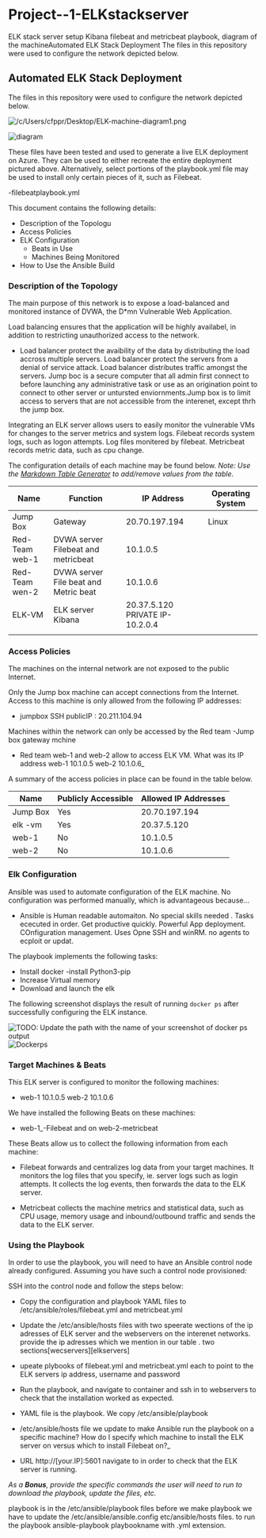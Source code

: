 # Project--1-ELKstackserver
ELK stack server setup Kibana filebeat and metricbeat playbook, diagram of the machineAutomated ELK Stack Deployment
The files in this repository were used to configure the network depicted below.

## Automated ELK Stack Deployment

The files in this repository were used to configure the network depicted below.

![/c/Users/cfppr/Desktop/ELK-machine-diagram1.png](Images/diagram_filename.png)

![diagram](https://user-images.githubusercontent.com/86866524/143991942-a7272ce3-46a1-477d-9e76-c983b2d6e99d.JPG)



These files have been tested and used to generate a live ELK deployment on Azure. They can be used to either recreate the entire deployment pictured above. Alternatively, select portions of the playbook.yml file may be used to install only certain pieces of it, such as Filebeat.

  -filebeatplaybook.yml

This document contains the following details:
- Description of the Topologu
- Access Policies
- ELK Configuration
  - Beats in Use
  - Machines Being Monitored
- How to Use the Ansible Build


### Description of the Topology

The main purpose of this network is to expose a load-balanced and monitored instance of DVWA, the D*mn Vulnerable Web Application.

Load balancing ensures that the application will be highly availabel, in addition to restricting unauthorized access to the network.
- Load balancer protect the avaibility of the data by distributing the load accross multiple servers. Load balancer protect the servers from a denial of service attack. Load balancer distributes traffic amongst the servers. 
 Jump boc is a secure computer that all admin first connect to before launching any administrative task or use as an origination point to connect to other server or untursted enviornments.Jump box is to limit access to servers that are not accessible from the interenet, except thrh the jump box.

Integrating an ELK server allows users to easily monitor the vulnerable VMs for changes to the server metrics and system logs.
Filebeat records system logs, such as logon attempts. Log files monitered by filebeat.
Metricbeat records metric data, such as cpu change.


The configuration details of each machine may be found below.
_Note: Use the [Markdown Table Generator](http://www.tablesgenerator.com/markdown_tables) to add/remove values from the table_.

| Name     | Function | IP Address | Operating System |
|----------|----------|------------|------------------|
| Jump Box | Gateway  | 20.70.197.194   | Linux            |
| Red-Team web-1  |  DVWA server  Filebeat and metricbeat       | 10.1.0.5           |                  |
| Red-Team wen-2  |  DVWA server File beat and Metric beat        |10.1.0.6            |                  |
| ELK-VM  |  ELK server Kibana      |   20.37.5.120 PRIVATE IP-10.2.0.4
         |                  |

### Access Policies

The machines on the internal network are not exposed to the public Internet. 

Only the Jump box machine can accept connections from the Internet. Access to this machine is only allowed from the following IP addresses:
- jumpbox SSH publicIP : 20.211.104.94


Machines within the network can only be accessed by the Red team -Jump box gateway mchine
- Red team web-1 and web-2  allow to access ELK VM. What was its IP address web-1 10.1.0.5   web-2 10.1.0.6_

A summary of the access policies in place can be found in the table below.

| Name     | Publicly Accessible | Allowed IP Addresses |
|----------|---------------------|----------------------|
| Jump Box | Yes              | 20.70.197.194    |
| elk -vm         |Yes                     | 20.37.5.120                     |
|  web-1        | No                    |   10.1.0.5                   |
web-2             |No                    | 10.1.0.6
### Elk Configuration

Ansible was used to automate configuration of the ELK machine. No configuration was performed manually, which is advantageous because...
- Ansible is Human readable automaiton. No special skills needed . Tasks ececuted in order. Get productive quickly.  Powerful  App deployment. COnfiguration management. Uses Opne SSH and winRM. no agents to ecploit or updat.
 
The playbook implements the following tasks:

- Install docker 
 -install Python3-pip
- Increase Virtual memory
- Download and launch the elk

The following screenshot displays the result of running `docker ps` after successfully configuring the ELK instance.

![TODO: Update the path with the name of your screenshot of docker ps output](Images/docker_ps_output.png)![Dockerps](https://user-images.githubusercontent.com/86866524/143992019-5b603c2c-e063-4aed-b6f3-addaabc3ca72.JPG)


### Target Machines & Beats
This ELK server is configured to monitor the following machines:
- web-1 10.1.0.5   web-2 10.1.0.6

We have installed the following Beats on these machines:
- web-1_-Filebeat and on web-2-metricbeat 


These Beats allow us to collect the following information from each machine:
- Filebeat forwards and centralizes log data from your target machines. It monitors the log files that you specify, ie. server logs such as login attempts. It collects the log events, then forwards the data to the ELK server.

- Metricbeat collects the machine metrics and statistical data, such as CPU usage, memory usage and inbound/outbound traffic and sends the data to the ELK server.

### Using the Playbook
In order to use the playbook, you will need to have an Ansible control node already configured. Assuming you have such a control node provisioned: 

SSH into the control node and follow the steps below:
- Copy the configuration and playbook YAML files  to /etc/ansible/roles/filebeat.yml and metricbeat.yml
- Update the /etc/ansible/hosts files with two speerate wections of the ip adresses of ELK server and the webservers on the interenet networks. provide the ip adresses which we mention in our table . two sections[wecservers][elkservers] 
- upeate plybooks of filebeat.yml and metricbeat.yml each to point to the ELK servers ip address, username and password

- Run the playbook, and navigate to container and ssh in to webservers to check that the installation worked as expected.



- YAML file is the playbook. We copy /etc/ansible/playbook
- /etc/ansible/hosts file we update to make Ansible run the playbook on a specific machine? How do I specify which machine to install the ELK server on versus which to install Filebeat on?_
- URL http://[your.IP]:5601 navigate to in order to check that the ELK server is running.

_As a **Bonus**, provide the specific commands the user will need to run to download the playbook, update the files, etc._

playbook is in the /etc/ansible/playbook files
before we make playbook we have to update the /etc/ansible/ansible.config
etc/ansible/hosts files.
to run the playbook ansible-playbook playbookname with .yml extension.
